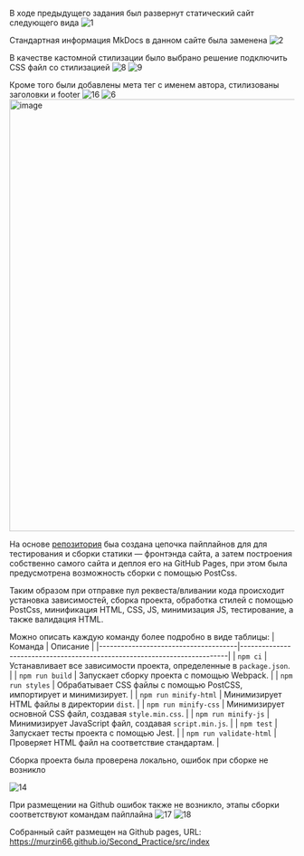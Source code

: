 В ходе предыдущего задания был развернут статический сайт следующего вида
![1](https://github.com/user-attachments/assets/ecdb2616-1f28-4757-94d9-f2ca5ae7c8b3)

Стандартная информация MkDocs в данном сайте была заменена
![2](https://github.com/user-attachments/assets/11c1e828-28f2-4e8f-91d7-970218298e8c)


В качестве кастомной стилизации было выбрано решение подключить CSS файл со стилизацией
![8](https://github.com/user-attachments/assets/cf56db4f-e10c-4a34-bc35-1dbcdd24a616)
![9](https://github.com/user-attachments/assets/7cef0eca-6027-4a4b-b41c-35fc73dd8d29)


Кроме того были добавлены мета тег с именем автора, стилизованы заголовки и footer
![16](https://github.com/user-attachments/assets/e5744220-704b-4471-8e94-0c3f8f02d406)
![6](https://github.com/user-attachments/assets/58630be7-8402-46ca-b662-7b79133d52b1)
<img width="764" alt="image" src="https://github.com/user-attachments/assets/39510069-aaf1-41ce-a14f-fa1fa2ce1795">


На основе <a href = "https://github.com/nzhukov/deploy-ghactions/tree/main">репозитория</a>
быа создана цепочка пайплайнов для для тестирования и
сборки статики  — фронтэнда сайта, а затем построения собственно самого сайта
и деплоя его на GitHub Pages, при этом была предусмотрена возможность сборки с помощью PostCss.


Таким образом при отправке пул реквеста/вливании кода происходит установка зависимостей, сборка проекта,
обработка стилей с помощью PostCss, минификация HTML, CSS, JS, минимизация JS, тестирование, а также валидация HTML.


Можно описать каждую команду более подробно в виде таблицы:
| Команда                              | Описание                                                                 |
|--------------------------------------|--------------------------------------------------------------------------|
| `npm ci`                             | Устанавливает все зависимости проекта, определенные в `package.json`.   |
| `npm run build`                      | Запускает сборку проекта с помощью Webpack.                             |
| `npm run styles`                    | Обрабатывает CSS файлы с помощью PostCSS, импортирует и минимизирует.  |
| `npm run minify-html`               | Минимизирует HTML файлы в директории `dist`.                            |
| `npm run minify-css`                | Минимизирует основной CSS файл, создавая `style.min.css`.              |
| `npm run minify-js`                 | Минимизирует JavaScript файл, создавая `script.min.js`.                |
| `npm test`                          | Запускает тесты проекта с помощью Jest.                                 |
| `npm run validate-html`              | Проверяет HTML файл на соответствие стандартам.                         |


Сборка проекта была проверена локально, ошибок при сборке не возникло

![14](https://github.com/user-attachments/assets/a18ac42e-2819-4266-a7f0-13c401d0b5a5)

При размещении на Github ошибок также не возникло, этапы сборки соответствуют командам пайплайна
![17](https://github.com/user-attachments/assets/fb6afab2-76bb-4a20-a413-81bbeedc5ac4)
![18](https://github.com/user-attachments/assets/172339e4-8c2d-4ebe-812f-c6368fc143cc)


Собранный сайт размещен на Github pages, URL: <a href = "https://murzin66.github.io/Second_Practice/src/index"> https://murzin66.github.io/Second_Practice/src/index</a>
